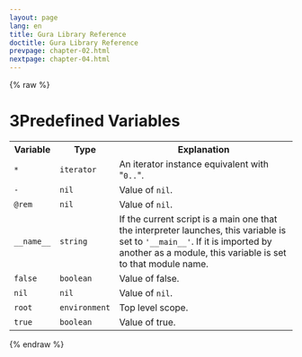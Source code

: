 ```yaml
---
layout: page
lang: en
title: Gura Library Reference
doctitle: Gura Library Reference
prevpage: chapter-02.html
nextpage: chapter-04.html
---
```

{% raw %}
<h1><span class="caption-index-1">3</span><a name="anchor-3"></a>Predefined Variables</h1>
<p>
<table class="table">
<tr>
<th>
Variable</th>
<th>
Type</th>
<th>
Explanation</th>
</tr>


<tr>
<td>
<code>*</code></td>
<td>
<code>iterator</code></td>

<td>
An iterator instance equivalent with "<code>0..</code>".</td>
</tr>


<tr>
<td>
<code>-</code></td>
<td>
<code>nil</code></td>

<td>
Value of <code>nil</code>.</td>
</tr>


<tr>
<td>
<code>@rem</code></td>
<td>
<code>nil</code></td>

<td>
Value of <code>nil</code>.</td>
</tr>


<tr>
<td>
<code>__name__</code></td>
<td>
<code>string</code></td>

<td>
If the current script is a main one that the interpreter launches, this variable is set to <code>'__main__'</code>.
If it is imported by another as a module, this variable is set to that module name.</td>
</tr>


<tr>
<td>
<code>false</code></td>
<td>
<code>boolean</code></td>

<td>
Value of false.</td>
</tr>


<tr>
<td>
<code>nil</code></td>
<td>
<code>nil</code></td>

<td>
Value of <code>nil</code>.</td>
</tr>


<tr>
<td>
<code>root</code></td>
<td>
<code>environment</code></td>

<td>
Top level scope.</td>
</tr>


<tr>
<td>
<code>true</code></td>
<td>
<code>boolean</code></td>

<td>
Value of true.</td>
</tr>


</table>

</p>
<p />

{% endraw %}
